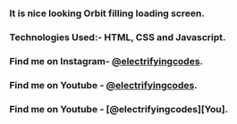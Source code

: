 ### It is nice looking Orbit filling loading screen.

### Technologies Used:- HTML, CSS and Javascript.

### Find me on Instagram- [@electrifyingcodes][Instagram].
### Find me on Youtube  - [@electrifyingcodes][Youtube].
### Find me on Youtube  - [@electrifyingcodes][You].

[Instagram]: https://www.instagram.com/electrifyingcodes
[Youtube]: https://www.youtube.com/@electrifyingcodes
[Youtube]: https://www.youtube.com/@electrifyingcodes